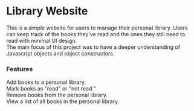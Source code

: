 # Library Website
This is a simple website for users to manage their personal library. Users can keep track of the books they've read and the ones they still need to read with minimal UI design.<br>
The main focus of this project was to have a deeper understanding of Javascript objects and object constructors.
### Features
Add books to a personal library.<br>
Mark books as "read" or "not read."<br>
Remove books from the personal library.<br>
View a list of all books in the personal library.<br>
